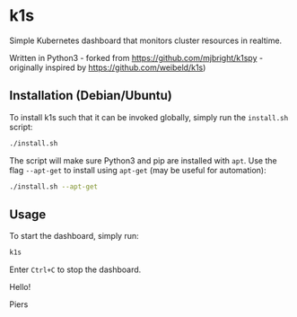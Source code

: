 # k1s

Simple Kubernetes dashboard that monitors cluster resources in realtime.

Written in Python3 - forked from https://github.com/mjbright/k1spy - originally inspired by https://github.com/weibeld/k1s)

## Installation (Debian/Ubuntu)

To install k1s such that it can be invoked globally, simply run the `install.sh` script:

```bash
./install.sh
```

The script will make sure Python3 and pip are installed with `apt`. Use the flag `--apt-get` to install using `apt-get` (may be useful for automation):

```bash
./install.sh --apt-get
```

## Usage

To start the dashboard, simply run:

```bash
k1s
```

Enter `Ctrl+C` to stop the dashboard.

Hello!


Piers
